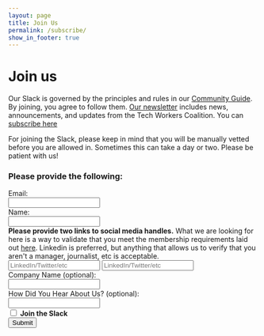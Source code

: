 ```yaml
---
layout: page
title: Join Us
permalink: /subscribe/
show_in_footer: true
---
```


# Join us

Our Slack is governed by the principles and rules in our [Community Guide](/community-guide). By joining, you agree to follow them. [Our newsletter](https://news.techworkerscoalition.org) includes news, announcements, and updates from the Tech Workers Coalition. You can [subscribe here](https://news.techworkerscoalition.org/subscribe/)

For joining the Slack, please keep in mind that you will be manually vetted before you are allowed in. Sometimes this can take a day or two. Please be patient with us!

<h3 class="marg-b-3">Please provide the following:</h3>

<form class="join-form" action="https://ancient-ridge-68647.herokuapp.com/signup" method="POST" target="_blank">
  <label class="marg-b-3" for="email">
    <div>Email:</div>
    <input id="email" type="email" required name="email">
  </label>
  <label class="marg-b-3" for="name">
    <div>Name:</div>
    <input id="name" type="text" required name="name">
  </label>
  <label class="marg-b-3" for="social">
    <div>
      <b>Please provide two links to social media handles.</b>
      What we are looking for here is a way to validate that you meet the membership requirements laid out <a href="/community-guide#membership">here</a>. Linkedin is preferred, but anything that allows us to verify that you aren't a manager, journalist, etc is acceptable.
    </div>
    <input placeholder="LinkedIn/Twitter/etc" id="social" required type="url" name="social_media_1">
    <input placeholder="LinkedIn/Twitter/etc" type="url" required name="social_media_2">
  </label>
  <label class="marg-b-3" for="company_name">
    <div>Company Name (optional):</div>
    <input id="company_name" type="text" name="company_name">
  </label>
  <label class="marg-b-3" for="referrer">
    <div>How Did You Hear About Us? (optional):</div>
    <input id="referrer" type="text" name="referrer">
  </label>
  <div class="marg-b-3 flex flex-row ai-ctr">
    <input class="marg-r-1" id="subscribeSlack" type="checkbox" name="slack">
    <label for="subscribeSlack"><b>Join the Slack</b></label>
  </div>
  <input type="hidden" name="team_id" value="T0M2JM76F" />
  <input type="hidden" name="redirect_uri" value="https://techworkerscoalition.org/slack-thanks" />
  <input type="submit" value="Submit">
</form>
